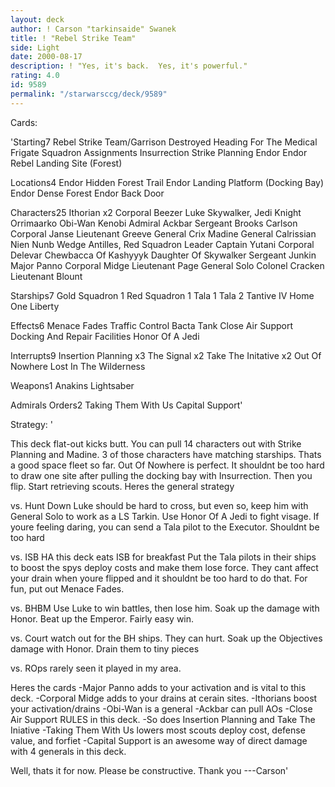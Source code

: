 ```yaml
---
layout: deck
author: ! Carson "tarkinsaide" Swanek
title: ! "Rebel Strike Team"
side: Light
date: 2000-08-17
description: ! "Yes, it's back.  Yes, it's powerful."
rating: 4.0
id: 9589
permalink: "/starwarsccg/deck/9589"
---
```

Cards: 

'Starting7
Rebel Strike Team/Garrison Destroyed
Heading For The Medical Frigate
Squadron Assignments
Insurrection
Strike Planning
Endor
Endor Rebel Landing Site (Forest)

Locations4
Endor Hidden Forest Trail
Endor Landing Platform (Docking Bay)
Endor Dense Forest
Endor Back Door

Characters25
Ithorian x2
Corporal Beezer
Luke Skywalker, Jedi Knight
Orrimaarko
Obi-Wan Kenobi
Admiral Ackbar
Sergeant Brooks Carlson
Corporal Janse
Lieutenant Greeve
General Crix Madine
General Calrissian
Nien Nunb
Wedge Antilles, Red Squadron Leader
Captain Yutani
Corporal Delevar
Chewbacca Of Kashyyyk
Daughter Of Skywalker
Sergeant Junkin
Major Panno
Corporal Midge
Lieutenant Page
General Solo
Colonel Cracken
Lieutenant Blount

Starships7
Gold Squadron 1
Red Squadron 1
Tala 1
Tala 2
Tantive IV
Home One
Liberty

Effects6
Menace Fades
Traffic Control
Bacta Tank
Close Air Support
Docking And Repair Facilities
Honor Of A Jedi

Interrupts9
Insertion Planning x3
The Signal x2
Take The Initative x2
Out Of Nowhere
Lost In The Wilderness

Weapons1
Anakins Lightsaber

Admirals Orders2
Taking Them With Us
Capital Support'

Strategy: '

This deck flat-out kicks butt.  You can pull 14 characters out with Strike Planning and Madine.  3 of those characters have matching starships.  Thats a good space fleet so far.  Out Of Nowhere is perfect.  It shouldnt be too hard to draw one site after pulling the docking bay with Insurrection.  Then you flip.  Start retrieving scouts.  Heres the general strategy

vs. Hunt Down	Luke should be hard to cross, but even so, keep him with General Solo to work as a LS Tarkin.  Use Honor Of A Jedi to fight visage.  If youre feeling daring, you can send a Tala pilot to the Executor.  Shouldnt be too hard

vs. ISB HA this deck eats ISB for breakfast	Put the Tala pilots in their ships to boost the spys deploy costs and make them lose force.  They cant affect your drain when youre flipped and it shouldnt be too hard to do that.  For fun, put out Menace Fades.

vs. BHBM Use Luke to win battles, then lose him.  Soak up the damage with Honor.  Beat up the Emperor.  Fairly easy win.

vs. Court watch out for the BH ships.	They can hurt.	Soak up the Objectives damage with Honor.  Drain them to tiny pieces

vs. ROps rarely seen it played in my area.

Heres the cards
-Major Panno adds to your activation and is vital to this deck.
-Corporal Midge adds to your drains at cerain sites.
-Ithorians boost your activation/drains
-Obi-Wan is a general
-Ackbar can pull AOs
-Close Air Support RULES in this deck.
-So does Insertion Planning and Take The Iniative
-Taking Them With Us lowers most scouts deploy cost, defense value, and forfiet
-Capital Support is an awesome way of direct damage with 4 generals in this deck.

Well, thats it for now.  Please be constructive.  Thank you
---Carson'
